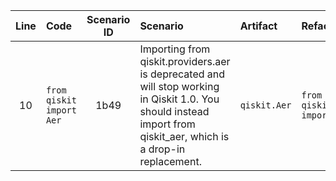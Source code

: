 | Line | Code | Scenario ID | Scenario | Artifact | Refactoring |
| :--: | :--- | :---------: | :------- | :------- | :---------- |
| 10 | `from qiskit import Aer` | 1b49 | Importing from qiskit.providers.aer is deprecated and will stop working in Qiskit 1.0. You should instead import from qiskit_aer, which is a drop-in replacement. | `qiskit.Aer` | `from qiskit_aer import Aer` |